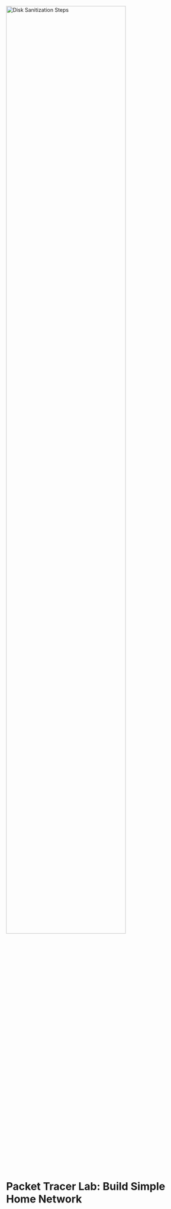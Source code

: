 <img src="https://i.imgur.com/Wn6qMYM.png" height="80%" width="80%" alt="Disk Sanitization Steps"/></p>



<h1>Packet Tracer Lab: Build Simple Home Network</h1>
